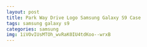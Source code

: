 ```yaml
---
layout: post
title: Park Way Drive Logo Samsung Galaxy S9 Case
tags: samsung galaxy s9
categories: samsung
img: 1iVOvIUsMTOh_wvRaK0IU4tdKoo--wrxB
---
```

